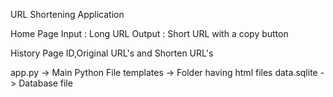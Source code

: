 URL Shortening Application

Home Page
Input : Long URL
Output : Short URL with a copy button

History Page
ID,Original URL's and Shorten URL's

app.py -> Main Python File
templates -> Folder having html files
data.sqlite -> Database file
